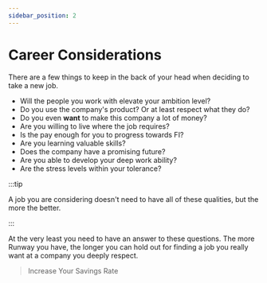 ```yaml
---
sidebar_position: 2
---
```

# Career Considerations

There are a few things to keep in the back of your head when deciding to take a new job.

- Will the people you work with elevate your ambition level?
- Do you use the company's product? Or at least respect what they do?
- Do you even **want** to make this company a lot of money?
- Are you willing to live where the job requires?
- Is the pay enough for you to progress towards FI?
- Are you learning valuable skills?
- Does the company have a promising future?
- Are you able to develop your deep work ability?
- Are the stress levels within your tolerance?

:::tip

A job you are considering doesn't need to have all of these qualities, but the more the better. 

:::

At the very least you need to have an answer to these questions. The more Runway you have, the longer you can hold out for finding a job you really want at a company you deeply respect.

>Increase Your Savings Rate